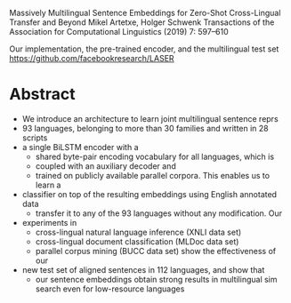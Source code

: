 Massively Multilingual Sentence Embeddings for Zero-Shot Cross-Lingual Transfer and Beyond
Mikel Artetxe, Holger Schwenk
Transactions of the Association for Computational Linguistics (2019) 7: 597–610

Our implementation, the pre-trained encoder, and the multilingual test set
https://github.com/facebookresearch/LASER

# Abstract

* We introduce an architecture to learn joint multilingual sentence reprs
* 93 languages, belonging to more than 30 families and written in 28 scripts
* a single BiLSTM encoder with a
  * shared byte-pair encoding vocabulary for all languages, which is
  * coupled with an auxiliary decoder and
  * trained on publicly available parallel corpora.  This enables us to learn a
* classifier on top of the resulting embeddings using English annotated data
  * transfer it to any of the 93 languages without any modification.  Our
* experiments in
  * cross-lingual natural language inference (XNLI data set)
  * cross-lingual document classification (MLDoc data set)
  * parallel corpus mining (BUCC data set) show the effectiveness of our
* new test set of aligned sentences in 112 languages, and show that
  * our sentence embeddings obtain strong results in multilingual sim search
    even for low-resource languages
